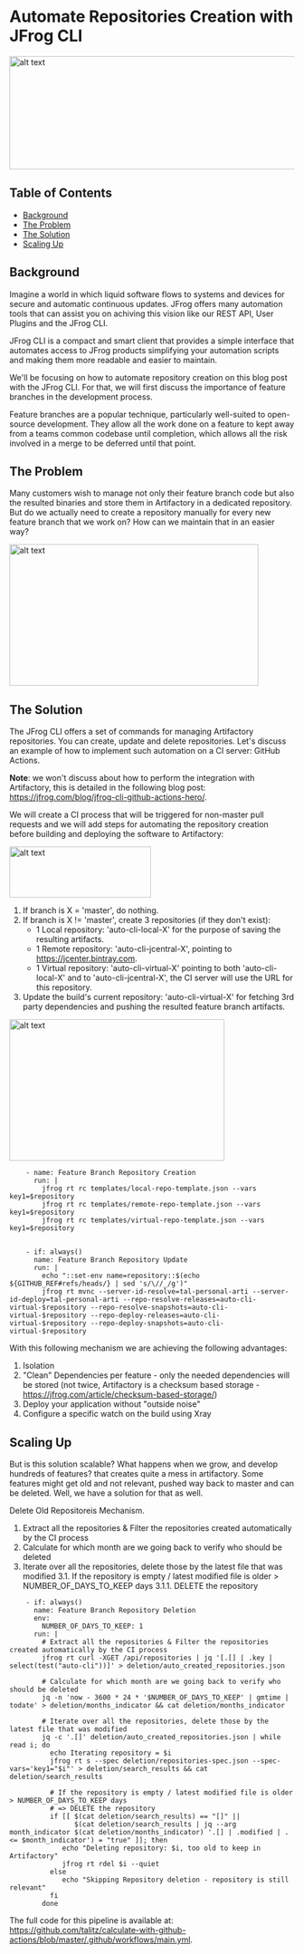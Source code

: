 # Automate Repositories Creation with JFrog CLI

<img src="https://i.ibb.co/pd6Fqqq/Blog-post-Go-Center-04.jpg" alt="alt text" width="600" height="200">

## Table of Contents

- [Background](#background)
- [The Problem](#theproblem)
- [The Solution](#thesolution)
- [Scaling Up](#scalingup)

## Background
Imagine a world in which liquid software flows to systems and devices for secure and automatic continuous updates. JFrog offers many automation tools that can assist you on achiving this vision like our REST API, User Plugins and the JFrog CLI.

JFrog CLI is a compact and smart client that provides a simple interface that automates access to JFrog products simplifying your automation scripts and making them more readable and easier to maintain.

We'll be focusing on how to automate repository creation on this blog post with the JFrog CLI. For that, we will first discuss the importance of feature branches in the development process.

Feature branches are a popular technique, particularly well-suited to open-source development. They allow all the work done on a feature to kept away from a teams common codebase until completion, which allows all the risk involved in a merge to be deferred until that point.

## The Problem
Many customers wish to manage not only their feature branch code but also the resulted binaries and store them in Artifactory in a dedicated repository.
But do we actually need to create a repository manually for every new feature branch that we work on? How can we maintain that in an easier way?

<img src="https://cdn.shopify.com/s/files/1/0533/2089/files/git-guide-feature-branches.png?v=1519172189" alt="alt text" width="440" height="250">

## The Solution
The JFrog CLI offers a set of commands for managing Artifactory repositories. You can create, update and delete repositories. Let's discuss an example of how to implement such automation on a CI server: GitHub Actions.

<b>Note</b>: we won't discuss about how to perform the integration with Artifactory, this is detailed in the following blog post: https://jfrog.com/blog/jfrog-cli-github-actions-hero/.

We will create a CI process that will be triggered for non-master pull requests and we will add steps for automating the repository creation before building and deploying the software to Artifactory:

<img src="https://i.ibb.co/QpsFZgJ/Screen-Shot-2020-06-21-at-19-00-24.png" alt="alt text" width="250" height="90">

1. If branch is X = 'master', do nothing.
2. If branch is X != 'master', create 3 repositories (if they don't exist):
   - 1 Local repository: 'auto-cli-local-X' for the purpose of saving the resulting artifacts.
   - 1 Remote repository: 'auto-cli-jcentral-X', pointing to https://jcenter.bintray.com.
   - 1 Virtual repository: 'auto-cli-virtual-X' pointing to both 'auto-cli-local-X' and to 'auto-cli-jcentral-X', the CI server will use the URL for this repository.
3. Update the build's current repository: 'auto-cli-virtual-X' for fetching 3rd party dependencies and pushing the resulted feature branch artifacts.

<img src="https://i.ibb.co/h8Gxp8L/Screen-Shot-2020-06-21-at-22-32-06.png" alt="alt text" width="380" height="250">

```shell  
    - name: Feature Branch Repository Creation
      run: |
        jfrog rt rc templates/local-repo-template.json --vars key1=$repository
        jfrog rt rc templates/remote-repo-template.json --vars key1=$repository
        jfrog rt rc templates/virtual-repo-template.json --vars key1=$repository


    - if: always()
      name: Feature Branch Repository Update
      run: |
        echo "::set-env name=repository::$(echo ${GITHUB_REF#refs/heads/} | sed 's/\//_/g')"
        jfrog rt mvnc --server-id-resolve=tal-personal-arti --server-id-deploy=tal-personal-arti --repo-resolve-releases=auto-cli-virtual-$repository --repo-resolve-snapshots=auto-cli-virtual-$repository --repo-deploy-releases=auto-cli-virtual-$repository --repo-deploy-snapshots=auto-cli-virtual-$repository    
```

With this following mechanism we are achieving the following advantages:
1) Isolation
2) "Clean" Dependencies per feature - only the needed dependencies will be stored (not twice, Artifactory is a checksum based storage - https://jfrog.com/article/checksum-based-storage/)
3) Deploy your application without "outside noise"
4) Configure a specific watch on the build using Xray

## Scaling Up
But is this solution scalable? What happens when we grow, and develop hundreds of features? that creates quite a mess in artifactory. Some features might get old and not relevant, pushed way back to master and can be deleted. Well, we have a solution for that as well.

Delete Old Repositoreis Mechanism.

1. Extract all the repositories & Filter the repositories created automatically by the CI process
2. Calculate for which month are we going back to verify who should be deleted
3. Iterate over all the repositories, delete those by the latest file that was modified
  3.1. If the repository is empty / latest modified file is older > NUMBER_OF_DAYS_TO_KEEP days
          3.1.1. DELETE the repository
          
          

```shell  
    - if: always()
      name: Feature Branch Repository Deletion
      env:
        NUMBER_OF_DAYS_TO_KEEP: 1
      run: |
        # Extract all the repositories & Filter the repositories created automatically by the CI process
        jfrog rt curl -XGET /api/repositories | jq '[.[] | .key | select(test("auto-cli"))]' > deletion/auto_created_repositories.json

        # Calculate for which month are we going back to verify who should be deleted
        jq -n 'now - 3600 * 24 * '$NUMBER_OF_DAYS_TO_KEEP' | gmtime | todate' > deletion/months_indicator && cat deletion/months_indicator

        # Iterate over all the repositories, delete those by the latest file that was modified
        jq -c '.[]' deletion/auto_created_repositories.json | while read i; do
          echo Iterating repository = $i
          jfrog rt s --spec deletion/repositories-spec.json --spec-vars='key1="$i"' > deletion/search_results && cat deletion/search_results
          
          # If the repository is empty / latest modified file is older > NUMBER_OF_DAYS_TO_KEEP days
          # => DELETE the repository
          if [[ $(cat deletion/search_results) == "[]" || 
                $(cat deletion/search_results | jq --arg month_indicator $(cat deletion/months_indicator) '.[] | .modified | . <= $month_indicator') = "true" ]]; then
             echo "Deleting repository: $i, too old to keep in Artifactory"
             jfrog rt rdel $i --quiet
          else
             echo "Skipping Repository deletion - repository is still relevant"
          fi
        done         
```
The full code for this pipeline is available at: https://github.com/talitz/calculate-with-github-actions/blob/master/.github/workflows/main.yml.



